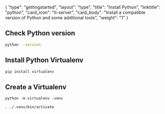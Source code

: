 {
    "type": "gettingstarted",
    "layout": "type",
    "title": "Install Python",
    "linktitle": "python", 
    "card_icon": "ti-server",
    "card_body": "Install a compatible version of Python and some additional tools",
    "weight": "1"
}

## Check Python version

```bash
python --version
```


## Install Python Virtualenv

```bash
pip install virtualenv
```


## Create a Virtualenv
```
python -m virtualenv .venv
```

```
. ./.venv/bin/activate
```


